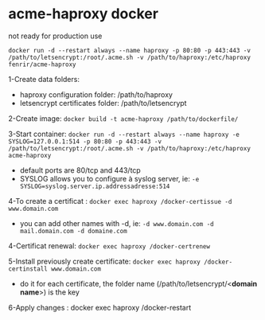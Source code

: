 # acme-haproxy docker
not ready for production use

`docker run -d --restart always --name haproxy -p 80:80 -p 443:443 -v /path/to/letsencrypt:/root/.acme.sh -v /path/to/haproxy:/etc/haproxy fenrir/acme-haproxy`

 1-Create data folders:

 - haproxy configuration folder: /path/to/haproxy
 - letsencrypt certificates folder: /path/to/letsencrypt

2-Create image: `docker build -t acme-haproxy /path/to/dockerfile/`

3-Start container: `docker run -d --restart always --name haproxy -e SYSLOG=127.0.0.1:514 -p 80:80 -p 443:443 -v /path/to/letsencrypt:/root/.acme.sh -v /path/to/haproxy:/etc/haproxy acme-haproxy`

 - default ports are 80/tcp and 443/tcp
 - SYSLOG allows you to configure à syslog server, ie: `-e SYSLOG=syslog.server.ip.addressadresse:514`

4-To create a certificat : `docker exec haproxy /docker-certissue -d www.domain.com`

 - you can add other names with -d, ie: `-d www.domain.com -d mail.domain.com -d domaine.com`

4-Certificat renewal: `docker exec haproxy /docker-certrenew`

5-Install previously create certificate: `docker exec haproxy /docker-certinstall www.domain.com`

 - do it for each certificate, the folder name (/path/to/letsencrypt/<**domain name**>) is the key

6-Apply changes : docker exec haproxy /docker-restart

